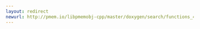 ```yaml
---
layout: redirect
newurl: http://pmem.io/libpmemobj-cpp/master/doxygen/search/functions_4.html
---
```

